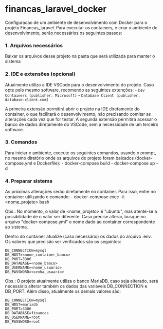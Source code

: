 # financas_laravel_docker
Configuracao de um ambiente de desenvolvimento com Docker para o projeto Financas_laravel.
Para executar os containers, e criar o ambiente de desenvolvimento, serão necessários os seguintes passos:

### 1. Arquivos necessários

Baixar os arquivos desse projeto na pasta que será utilizada para manter o sistema


### 2. IDE e extensões (opcional)

Atualmente utilizo a IDE VSCode para o desenvolvimento do projeto. Caso opte pelo mesmo software, recomendo as seguintes extenções:
    - ```Dev Containers (publisher: Microsoft)```
    - ```Database Client (publisher: database-client.com)```

A primeira extensão permitirá abrir o projeto na IDE diretamente do container, o que facilitará o desenvolvimento, não precisando comitar as alterações cada vez que for testar. A segunda extensão permitirá acessar o banco de dados diretamente do VSCode, sem a necessidade de um terceiro software.


### 3. Comandos

Para iniciar o ambiente, execute os seguintes comandos, usando o prompt, no mesmo diretório onde os arquivos do projeto foram baixados (docker-compose.yml e Dockerfile):
    - docker-compose build
    - docker-compose up -d



### 4. Preparar sistema

As próximas alterações serão diretamente no container. Para isso, entre no container utilizando o comando:
    - docker-compose exec -it <nome_projeto> bash

Obs.: No momento, o valor de <nome_projeto> é "ubuntu", mas atente-se a possibilidade de o valor ser diferente. Caso precise alterar, busque no arquivo "docker-compose.yml" o nome dado ao container correspondente ao sistema.

Dentro do container atualize (caso necessário) os dados do arquivo .env. Os valores que precisão ser verificados são os seguintes:

```
DB_CONNECTION=mysql
DB_HOST=<nome_container_banco>
DB_PORT=3306
DB_DATABASE=<nome_banco>
DB_USERNAME=<nome_usuario>
DB_PASSWORD=<senha_usuario>
```

Obs.: O projeto atualmente utiliza o banco MariaDB, caso seja alterado, será necessário alterar também os dados das variáveis DB_CONNECTION e DB_PORT. Além disso, atualmente os demais valores são:

```
DB_CONNECTION=mysql
DB_HOST=mariadb
DB_PORT=3306
DB_DATABASE=financas
DB_USERNAME=root
DB_PASSWORD=root
```




